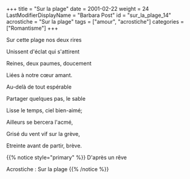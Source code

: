 +++
title = "Sur la plage"
date = 2001-02-22
weight = 24
LastModifierDisplayName = "Barbara Post"
id = "sur_la_plage_14"
acrostiche = "Sur la plage"
tags = ["amour", "acrostiche"]
categories = ["Romantisme"]
+++

Sur cette plage nos deux rires

Unissent d'éclat qui s'attirent

Reines, deux paumes, doucement

Liées à notre cœur amant.

Au-delà de tout espérable

Partager quelques pas, le sable

Lisse le temps, ciel bien-aimé;

Ailleurs se bercera l'acmé,

Grisé du vent vif sur la grève,

Etreinte avant de partir, brève.

{{% notice style="primary" %}}
D'après un rêve

Acrostiche : Sur la plage
{{% /notice %}}
